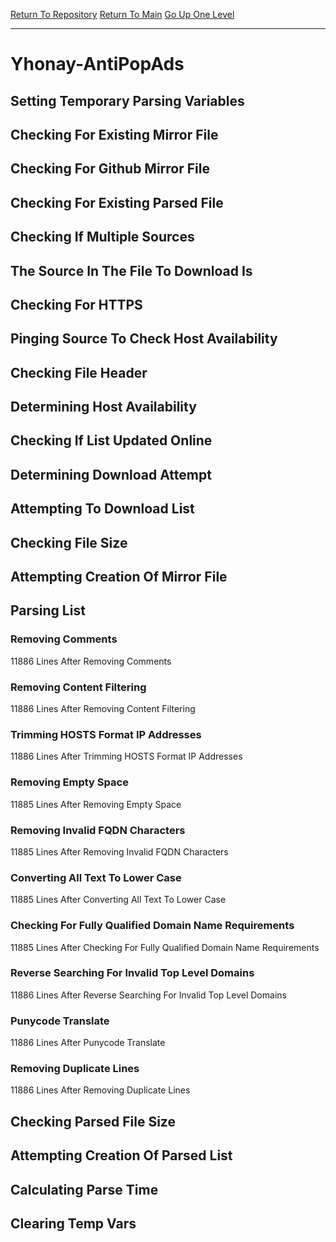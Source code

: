 [Return To Repository](https://github.com/deathbybandaid/piholeparser/)
[Return To Main](https://github.com/deathbybandaid/piholeparser/blob/master/RecentRunLogs/Mainlog.md)
[Go Up One Level](https://github.com/deathbybandaid/piholeparser/blob/master/RecentRunLogs/TopLevelScripts/30-Processing-External-Blacklists.md)
____________________________________
# Yhonay-AntiPopAds
## Setting Temporary Parsing Variables
## Checking For Existing Mirror File
## Checking For Github Mirror File
## Checking For Existing Parsed File
## Checking If Multiple Sources
## The Source In The File To Download Is
## Checking For HTTPS
## Pinging Source To Check Host Availability
## Checking File Header
## Determining Host Availability
## Checking If List Updated Online
## Determining Download Attempt
## Attempting To Download List
## Checking File Size
## Attempting Creation Of Mirror File
## Parsing List
### Removing Comments
11886 Lines After Removing Comments
### Removing Content Filtering
11886 Lines After Removing Content Filtering
### Trimming HOSTS Format IP Addresses
11886 Lines After Trimming HOSTS Format IP Addresses
### Removing Empty Space
11885 Lines After Removing Empty Space
### Removing Invalid FQDN Characters
11885 Lines After Removing Invalid FQDN Characters
### Converting All Text To Lower Case
11885 Lines After Converting All Text To Lower Case
### Checking For Fully Qualified Domain Name Requirements
11885 Lines After Checking For Fully Qualified Domain Name Requirements
### Reverse Searching For Invalid Top Level Domains
11886 Lines After Reverse Searching For Invalid Top Level Domains
### Punycode Translate
11886 Lines After Punycode Translate
### Removing Duplicate Lines
11886 Lines After Removing Duplicate Lines
## Checking Parsed File Size
## Attempting Creation Of Parsed List
## Calculating Parse Time
## Clearing Temp Vars

